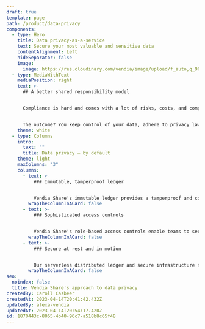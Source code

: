 ```yaml
---
draft: true
template: page
path: /product/data-privacy
components:
  - type: Hero
    title: Data privacy-as-a-service
    text: Secure your most valuable and sensitive data
    contentAlignment: Left
    hideSeparator: false
    image:
      image: https://res.cloudinary.com/vendia/image/upload/f_auto,q_90/v1674599286/Website/Iso/Lock_udoq7e.png
  - type: MediaWithText
    mediaPosition: right
    text: >-
      ## A better shared responsibility model


      Compliance is hard and comes with a lot of risks, costs, and complexities. Vendia's shared responsibility model allows customers to focus on their data, while Vendia takes care of the heavy lifting associated with infrastructure. 


      The outcome? You keep control of your data, adhere to privacy laws, and reduce risk without the need for hundreds of additional IT controls.
    theme: white
  - type: Columns
    intro:
      text: ""
      title: Data privacy — by default
    theme: light
    maxColumns: "3"
    columns:
      - text: >-
          ### Immutable, tamperproof ledger


          Vendia Share's immutable ledger provides a tamperproof and complete lineage of your data. You can quickly reconcile and accurately audit across your partner ecosystem.
        wrapTheColumnInACard: false
      - text: >-
          ### Sophisticated access controls


          Vendia Share's role-based access controls enable teams to securely share data across their organizations *and their partner networks.* Users can finely scope read and write permissions for their entire data ecosystem.
        wrapTheColumnInACard: false
      - text: >-
          ### Secure at rest and in motion


          Our serverless distributed ledger and secure infrastructure stack goes beyond "encrypted at rest and in motion." Get verifiable guarantees around data accuracy and resilience, so you know your data is safe at all times.
        wrapTheColumnInACard: false
seo:
  noindex: false
  title: Vendia Share's approach to data privacy
createdBy: Caroll Casbeer
createdAt: 2023-04-14T20:41:42.432Z
updatedBy: alexa-vendia
updatedAt: 2023-04-14T20:54:17.420Z
id: 1870443c-8065-4b40-96c7-a518b8c65f48
---
```

